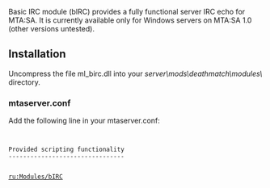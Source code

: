 <pageclass class="#0099AA" subcaption="Basic IRC Module"></pageclass>

Basic IRC module (bIRC) provides a fully functional server IRC echo for MTA:SA. It is currently available only for Windows servers on MTA:SA 1.0 (other versions untested).

Installation
------------

Uncompress the file ml\_birc.dll into your *server\\mods\\deathmatch\\modules\\* directory.

### mtaserver.conf

Add the following line in your mtaserver.conf: <code lang="xml"> <module src="ml_birc" />

</syntaxhighlight>
Provided scripting functionality
--------------------------------

[ru:Modules/bIRC](/docs/ru-modules/birc.md "wikilink")
